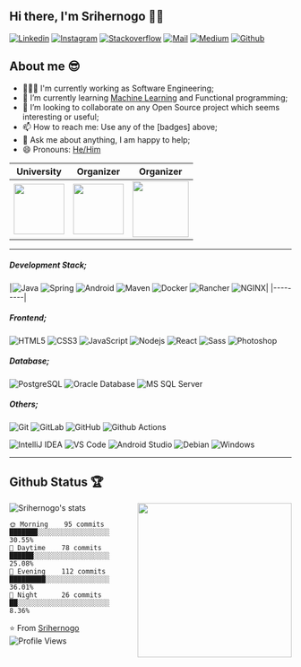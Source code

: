 ## Hi there, I'm Srihernogo 👋🏼
[![Linkedin](https://img.shields.io/badge/-Bayu%20Sri%20Hernogo-blue?style=flat&logo=linkedin&logoColor=white&link=https://www.linkedin.com/in/bayusrihernogo/)](https://www.linkedin.com/in/bayusrihernogo/)
[![Instagram](https://img.shields.io/badge/-Instagram-purple?style=flat&logo=instagram&logoColor=white&link=https://www.instagram.com/bayusrihernogo/)](https://www.instagram.com/bayusrihernogo/)
[![Stackoverflow](https://img.shields.io/badge/-Stackoverflow-orange?style=flat&logo=Stackoverflow&logoColor=white&link=https://stackoverflow.com/users/9771468/bayu-sri-hernogo/)](https://stackoverflow.com/users/9771468/bayu-sri-hernogo)
[![Mail](https://img.shields.io/badge/-Gmail-red?style=flat&logo=gmail&logoColor=white&link=https://www.linkedin.com/in/bayusrihernogo/)](mailto:srihernogo@gmail.com)
[![Medium](https://img.shields.io/badge/-Medium-000000?style=flat&logo=medium&labelColor=000000&link=https://medium.com/@_jessicalim)](https://medium.com/)
[![Github](https://img.shields.io/github/followers/srihernogo?label=Follow&style=social)](https://github.com/srihernogo)


## About me :sunglasses:
- 👨🏻‍💻 I'm currently working as Software Engineering;
- 🌱 I’m currently learning [Machine Learning](https://www.coursera.org/learn/machine-learning) and Functional programming;
- 👯 I’m looking to collaborate on any Open Source project which seems interesting or useful;
- 📫 How to reach me: Use any of the [badges] above;
- 💬 Ask me about anything, I am happy to help;
- 😄 Pronouns: [He/Him](https://www.mypronouns.org/he-him)

|University|Organizer|Organizer|
|---------|---------|------|
|<img src="https://github.com/srihernogo/srihernogo/blob/master/img/logo-gundar.png" height="90px">|<img src="https://github.com/srihernogo/srihernogo/blob/master/img/logo-mmc2.png" height="90px">|<img src="https://github.com/srihernogo/srihernogo/blob/master/img/bg-mmc.jpg" height="100px">|

-----

##### Development Stack;

|![Java](http://img.shields.io/badge/-Java-007396?style=flat&logo=java&logoColor=ffffff) ![Spring](http://img.shields.io/badge/-Spring-6DB33F?style=flat&logo=spring&logoColor=ffffff) ![Android](http://img.shields.io/badge/-Android-3DDC84?style=flat&logo=android&logoColor=ffffff)
![Maven](http://img.shields.io/badge/-Maven-1565c0?style=flat&logo=apache-maven)
![Docker](https://img.shields.io/badge/-Docker-black?style=flat&logo=docker)
![Rancher](http://img.shields.io/badge/-Rancher-0075A8?style=flat&logo=rancher&logoColor=ffffff)
![NGINX](http://img.shields.io/badge/-NGINX-269539?style=flat&logo=nginx&logoColor=ffffff)|
|---------|



##### Frontend;
![HTML5](https://img.shields.io/badge/-HTML5-%23E44D27?style=flat&logo=html5&logoColor=ffffff)
![CSS3](https://img.shields.io/badge/-CSS3-%231572B6?style=flat&logo=css3)
![JavaScript](https://img.shields.io/badge/-JavaScript-%23F7DF1C?style=flat&logo=javascript&logoColor=000000&labelColor=%23F7DF1C&color=%23FFCE5A)
![Nodejs](https://img.shields.io/badge/-Nodejs-black?style=flat&logo=Node.js)
![React](https://img.shields.io/badge/-React-%23282C34?style=flat&logo=react)
![Sass](https://img.shields.io/badge/-Sass-%23CC6699?style=flat&logo=sass&logoColor=ffffff)
![Photoshop](http://img.shields.io/badge/-Photoshop-26C9FF?style=flat&logo=adobe-photoshop&logoColor=ffffff)

##### Database;
![PostgreSQL](https://img.shields.io/badge/-PostgreSQL-336791?style=flat&logo=postgresql)
![Oracle Database](http://img.shields.io/badge/-Oracle-DD0031?style=flat&logo=oracle)
![MS SQL Server](http://img.shields.io/badge/-MS%20SQL%20Server-CC2927?style=flat&logo=microsoft-sql-server&logoColor=ffffff)

##### Others;
![Git](https://img.shields.io/badge/-Git-%23F05032?style=flat&logo=git&logoColor=%23ffffff)
![GitLab](https://img.shields.io/badge/-GitLab-FCA121?style=flat&logo=gitlab)
![GitHub](https://img.shields.io/badge/-GitHub-181717?style=flat&logo=github)
![Github Actions](http://img.shields.io/badge/-Github%20Actions-2088FF?style=flat&logo=github-actions&logoColor=ffffff)

![IntelliJ IDEA](http://img.shields.io/badge/-IntelliJ%20IDEA-000000?style=flat&logo=intellij-idea&logoColor=ffffff)
![VS Code](http://img.shields.io/badge/-VS%20Code-007ACC?style=flat&logo=visual-studio-code&logoColor=ffffff)
![Android Studio](http://img.shields.io/badge/-Android%20Studio-3DDC84?style=flat&logo=android-studio&logoColor=ffffff)
![Debian](http://img.shields.io/badge/-Debian-A81D33?style=flat&logo=debian&logoColor=ffffff)
![Windows](http://img.shields.io/badge/-Windows-0078D6?style=flat&logo=windows&logoColor=ffffff)

-----

## Github Status 🏆
<a href="https://samujjwaal.tech/"><img src="https://github.com/srihernogo/srihernogo/blob/master/img/coffee.png" align="right" height="275" /></a>

![Srihernogo's stats](https://github-readme-stats.vercel.app/api?username=srihernogo&show_icons=true)

```text
🌞 Morning    95 commits     ███████░░░░░░░░░░░░░░░░░░   30.55% 
🌆 Daytime    78 commits     ██████░░░░░░░░░░░░░░░░░░░   25.08% 
🌃 Evening    112 commits    █████████░░░░░░░░░░░░░░░░   36.01% 
🌙 Night      26 commits     ██░░░░░░░░░░░░░░░░░░░░░░░   8.36%
```

⭐️ From [Srihernogo](https://github.com/srihernogo)
![Profile Views](https://komarev.com/ghpvc/?username=srihernogo&color=blue)
